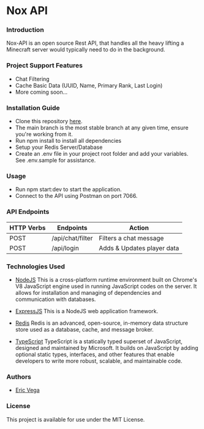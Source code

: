 # Nox API
### Introduction
Nox-API is an open source Rest API, that handles all the heavy lifting a Minecraft server would typically need to do in the background.
### Project Support Features
* Chat Filtering
* Cache Basic Data (UUID, Name, Primary Rank, Last Login)
* More coming soon...
### Installation Guide
* Clone this repository [here](https://github.com/ericvegax/nox-api).
* The main branch is the most stable branch at any given time, ensure you're working from it.
* Run npm install to install all dependencies
* Setup your Redis Server/Database
* Create an .env file in your project root folder and add your variables. See .env.sample for assistance.
### Usage
* Run npm start:dev to start the application.
* Connect to the API using Postman on port 7066.
### API Endpoints
| HTTP Verbs | Endpoints | Action |
| --- | --- | --- |
| POST | /api/chat/filter | Filters a chat message |
| POST | /api/login | Adds & Updates player data |
### Technologies Used
* [NodeJS](https://nodejs.org/) This is a cross-platform runtime environment built on Chrome's V8 JavaScript engine used in running JavaScript codes on the server. It allows for installation and managing of dependencies and communication with databases.

* [ExpressJS](https://www.expresjs.org/) This is a NodeJS web application framework.

* [Redis](https://redis.io/) Redis is an advanced, open-source, in-memory data structure store used as a database, cache, and message broker.

* [TypeScript](https://mongoosejs.com/) TypeScript is a statically typed superset of JavaScript, designed and maintained by Microsoft. It builds on JavaScript by adding optional static types, interfaces, and other features that enable developers to write more robust, scalable, and maintainable code.
### Authors
* [Eric Vega](https://github.com/ericvegax)
### License
This project is available for use under the MIT License.